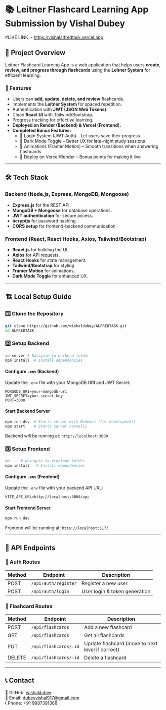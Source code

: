 # 📚 Leitner Flashcard Learning App Submission by Vishal Dubey

#LIVE LINK :- 
https://vishalalfredtask.vercel.app

## 🚀 Project Overview
Leitner Flashcard Learning App is a web application that helps users **create, review, and progress through flashcards** using the **Leitner System** for efficient learning.

### 🎯 Features
- Users can **add, update, delete, and review** flashcards.
- Implements the **Leitner System** for spaced repetition.
- Authentication with **JWT (JSON Web Tokens)**.
- Clean **React UI** with Tailwind/Bootstrap.
- Progress tracking for effective learning.
- **Deployed on Render (Backend) & Vercel (Frontend).**
- **Completed Bonus Features:**
  - 🔹 Login System (JWT Auth) – Let users save their progress
  - 🔹 Dark Mode Toggle – Better UX for late-night study sessions
  - 🔹 Animations (Framer Motion) – Smooth transitions when answering flashcards
  - 🔹 Deploy on Vercel/Render – Bonus points for making it live

---

## 🛠 Tech Stack
### **Backend** (Node.js, Express, MongoDB, Mongoose)
- **Express.js** for the REST API.
- **MongoDB + Mongoose** for database operations.
- **JWT authentication** for secure access.
- **bcryptjs** for password hashing.
- **CORS setup** for frontend-backend communication.

### **Frontend** (React, React Hooks, Axios, Tailwind/Bootstrap)
- **React.js** for building the UI.
- **Axios** for API requests.
- **React Hooks** for state management.
- **Tailwind/Bootstrap** for styling.
- **Framer Motion** for animations.
- **Dark Mode Toggle** for enhanced UX.

---

## 🏗️ Local Setup Guide

### 1️⃣ Clone the Repository
```sh
git clone https://github.com/wishaldubey/ALFREDTASK.git
cd ALFREDTASK
```

### 2️⃣ Setup Backend
```sh
cd server # Navigate to backend folder
npm install  # Install dependencies
```

#### Configure `.env` (Backend)
Update the `.env` file with your MongoDB URI and JWT Secret:
```
MONGODB_URI=your-mongodb-uri
JWT_SECRET=your-secret-key
PORT=3000
```

#### Start Backend Server
```sh
npm run dev  # Starts server with Nodemon (for development)
npm start    # Starts server normally
```
Backend will be running at: `http://localhost:3000`

### 3️⃣ Setup Frontend
```sh
cd ..  # Navigate to frontend folder
npm install   # Install dependencies
```

#### Configure `.env` (Frontend)
Update the `.env` file with your backend API URL:
```
VITE_API_URL=http://localhost:3000/api
```

#### Start Frontend Server
```sh
npm run dev
```
Frontend will be running at: `http://localhost:5173`

---

## 📌 API Endpoints
### 🔹 **Auth Routes**
| Method | Endpoint        | Description |
|--------|----------------|-------------|
| POST   | `/api/auth/register` | Register a new user |
| POST   | `/api/auth/login` | User login & token generation |

### 🔹 **Flashcard Routes**
| Method | Endpoint        | Description |
|--------|----------------|-------------|
| POST   | `/api/flashcards` | Add a new flashcard |
| GET    | `/api/flashcards` | Get all flashcards |
| PUT    | `/api/flashcards/:id` | Update flashcard (move to next level if correct) |
| DELETE | `/api/flashcards/:id` | Delete a flashcard |

---


## 📞 Contact

🔗 GitHub: [wishaldubey](https://github.com/wishaldubey)  
📧 Email: dubeyvishal917@gmail.com  
📞 Phone: +91 9987391388


